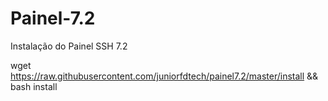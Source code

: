# Painel-7.2

Instalação do Painel SSH 7.2

wget https://raw.githubusercontent.com/juniorfdtech/painel7.2/master/install && bash install
